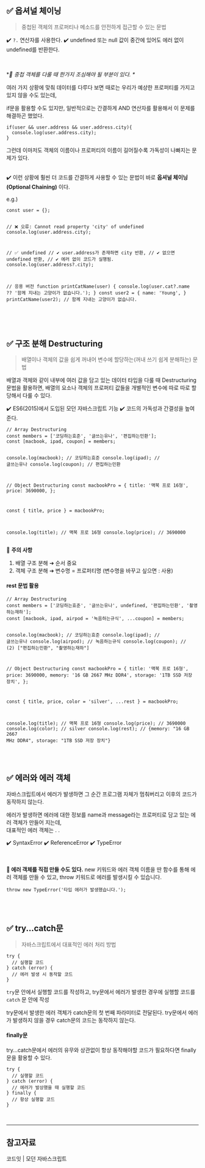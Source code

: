 <h2 id="✅-옵셔널-체이닝">✅ 옵셔널 체이닝</h2>
<blockquote>
<p>중첩된 객체의 프로퍼티나 메소드를 안전하게 접근할 수 있는 문법</p>
</blockquote>
<p>✔️ <code>?.</code> 연산자를 사용한다.
✔️ undefined 또는 null 값이 중간에 있어도 에러 없이 undefined를 반환한다.</p>
<br />

<p>*<em>🌠 중첩 객체를 다룰 때 한가지 조심해야 될 부분이 있다. *</em></p>
<p>여러 가지 상황에 맞춰 데이터를 다루다 보면 때로는 우리가 예상한 프로퍼티를 가지고 있지 않을 수도 있는데,</p>
<p>if문을 활용할 수도 있지만, 일반적으로는 간결하게 AND 연산자를 활용해서 이 문제를 해결하곤 했었다.</p>
<pre><code class="language-js">if(user &amp;&amp; user.address &amp;&amp; user.address.city){
  console.log(user.address.city);
}</code></pre>
<p>그런데 이마저도 객체의 이름이나 프로퍼티의 이름이 길어질수록 가독성이 나빠지는 문제가 있다.
<br /><br /></p>
<p>✔️ 이런 상황에 훨씬 더 코드를 간결하게 사용할 수 있는 문법이 바로 <strong>옵셔널 체이닝(Optional Chaining)</strong> 이다.</p>
<p>e.g.)</p>
<pre><code class="language-js">const user = {};

// ❌ 오류: Cannot read property 'city' of undefined
console.log(user.address.city); 


// ✅ undefined
// ✔️ user.address가 존재하면 city 반환,
// ✔️ 없으면 undefined 반환,
// ✔️ 에러 없이 코드가 실행됨.
console.log(user.address?.city); 


// 응용 버전
function printCatName(user) {
  console.log(user.cat?.name ?? '함께 지내는 고양이가 없습니다.');
}
const user2 = {
  name: 'Young',
}
printCatName(user2); // 함께 지내는 고양이가 없습니다.</code></pre>
<p><br /><br /></p>
<h2 id="✅-구조-분해-destructuring">✅ 구조 분해 Destructuring</h2>
<blockquote>
<p>배열이나 객체의 값을 쉽게 꺼내어 변수에 할당하는(꺼내 쓰기 쉽게 분해하는) 문법</p>
</blockquote>
<p>배열과 객체와 같이 내부에 여러 값을 담고 있는 데이터 타입을 다룰 때 Destructuring 문법을 활용하면, 배열의 요소나 객체의 프로퍼티 값들을 개별적인 변수에 따로 따로 할당해서 다룰 수 있다.</p>
<p>✔️ ES6(2015)에서 도입된 모던 자바스크립트 기능
✔️ 코드의 가독성과 간결성을 높여준다.
<br /></p>
<pre><code class="language-js">// Array Destructuring
const members = ['코딩하는효준', '글쓰는유나', '편집하는민환'];
const [macbook, ipad, coupon] = members;

console.log(macbook); // 코딩하는효준
console.log(ipad); // 글쓰는유나
console.log(coupon); // 편집하는민환

// Object Destructuring
const macbookPro = {
  title: '맥북 프로 16형',
  price: 3690000,
};

const { title, price } = macbookPro;

console.log(title); // 맥북 프로 16형
console.log(price); // 3690000
</code></pre>
<p>🌠 <strong>주의 사항</strong></p>
<ol>
<li>배열 구조 분해 ➔ 순서 중요</li>
<li>객체 구조 분해 ➔ 변수명 = 프로퍼티명
(변수명을 바꾸고 싶으면 : 사용)<br />

</li>
</ol>
<h4 id="rest-문법-활용">rest 문법 활용</h4>
<pre><code class="language-js">// Array Destructuring
const members = ['코딩하는효준', '글쓰는유나', undefined, '편집하는민환', '촬영하는재하'];
const [macbook, ipad, airpod = '녹음하는규식', ...coupon] = members;

console.log(macbook); // 코딩하는효준
console.log(ipad); // 글쓰는유나
console.log(airpod); // 녹음하는규식
console.log(coupon); // (2) [&quot;편집하는민환&quot;, &quot;촬영하는재하&quot;]

// Object Destructuring
const macbookPro = {
  title: '맥북 프로 16형',
  price: 3690000,
  memory: '16 GB 2667 MHz DDR4',
  storage: '1TB SSD 저장 장치',
};

const { title, price, color = 'silver', ...rest } = macbookPro;

console.log(title); // 맥북 프로 16형
console.log(price); // 3690000
console.log(color); // silver
console.log(rest); // {memory: &quot;16 GB 2667 MHz DDR4&quot;, storage: &quot;1TB SSD 저장 장치&quot;}
</code></pre>
<br />

<h2 id="✅-에러와-에러-객체">✅ 에러와 에러 객체</h2>
<p>자바스크립트에서 에러가 발생하면 그 순간 프로그램 자체가 멈춰버리고 이후의 코드가 동작하지 않는다.</p>
<p>에러가 발생하면 에러에 대한 정보를 name과 message라는 프로퍼티로 담고 있는 에러 객체가 만들어 지는데, 
<br />
대표적인 에러 객체는 . .</p>
<p>✔️ SyntaxError
✔️ ReferenceError
✔️ TypeError</p>
<br />

<p><strong>🌠 에러 객체를 직접 만들 수도 있다.</strong>
new 키워드와 에러 객체 이름을 딴 함수를 통해 에러 객체를 만들 수 있고,
throw 키워드로 에러를 발생시킬 수 있습니다.</p>
<pre><code class="language-js">throw new TypeError('타입 에러가 발생했습니다.');
</code></pre>
<p><br /><br /></p>
<h2 id="✅-trycatch문">✅ try...catch문</h2>
<blockquote>
<p>자바스크립트에서 대표적인 에러 처리 방법</p>
</blockquote>
<pre><code class="language-js">try {
  // 실행할 코드
} catch (error) {
  // 에러 발생 시 동작할 코드
}</code></pre>
<p><code>try</code>문 안에서 실행할 코드를 작성하고,
try문에서 에러가 발생한 경우에 실행할 코드를 <code>catch</code> 문 안에 작성</p>
<p>try문에서 발생한 에러 객체가 catch문의 첫 번째 파라미터로 전달된다. 
try문에서 에러가 발생하지 않을 경우 catch문의 코드는 동작하지 않는다.</p>
<h4 id="finally문">finally문</h4>
<p>try...catch문에서 에러의 유무와 상관없이 항상 동작해야할 코드가 필요하다면 finally문을 활용할 수 있다.</p>
<pre><code class="language-js">try {
  // 실행할 코드
} catch (error) {
  // 에러가 발상했을 때 실행할 코드
} finally {
  // 항상 실행할 코드
}
</code></pre>
<br />

<hr />
<h2 id="참고자료">참고자료</h2>
<p>코드잇 | 모던 자바스크립트</p>